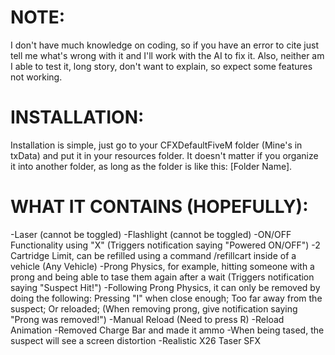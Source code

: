 # **NOTE:**
I don't have much knowledge on coding, so if you have an error to cite just tell me what's wrong with it and I'll work with the AI to fix it.
Also, neither am I able to test it, long story, don't want to explain, so expect some features not working.

# **INSTALLATION:**
Installation is simple, just go to your CFXDefaultFiveM folder (Mine's in txData) and put it in your resources folder. It doesn't matter if you organize it into another folder, as long as the folder is like this: [Folder Name].

# **WHAT IT CONTAINS (HOPEFULLY):**
-Laser (cannot be toggled)
-Flashlight (cannot be toggled)
-ON/OFF Functionality using "X" (Triggers notification saying "Powered ON/OFF")
-2 Cartridge Limit, can be refilled using a command /refillcart inside of a vehicle (Any Vehicle)
-Prong Physics, for example, hitting someone with a prong and being able to tase them again after a wait (Triggers notification saying "Suspect Hit!")
-Following Prong Physics, it can only be removed by doing the following: Pressing "I" when close enough; Too far away from the suspect; Or reloaded; (When removing prong, give notification saying "Prong was removed!")
-Manual Reload (Need to press R)
-Reload Animation
-Removed Charge Bar and made it ammo
-When being tased, the suspect will see a screen distortion
-Realistic X26 Taser SFX
